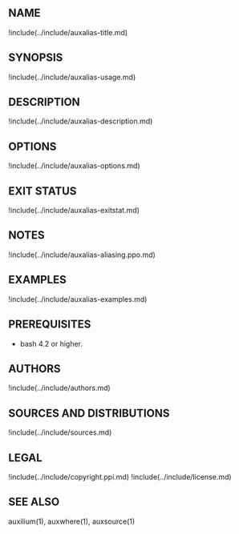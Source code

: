 ## NAME

!include(../include/auxalias-title.md)

## SYNOPSIS

!include(../include/auxalias-usage.md)

## DESCRIPTION

!include(../include/auxalias-description.md)

## OPTIONS

!include(../include/auxalias-options.md)

## EXIT STATUS

!include(../include/auxalias-exitstat.md)

## NOTES

!include(../include/auxalias-aliasing.ppo.md)

## EXAMPLES

!include(../include/auxalias-examples.md)

## PREREQUISITES

* bash 4.2 or higher.

## AUTHORS

!include(../include/authors.md)

## SOURCES AND DISTRIBUTIONS

!include(../include/sources.md)

## LEGAL

!include(../include/copyright.ppi.md)
!include(../include/license.md)

## SEE ALSO

auxilium(1), auxwhere(1), auxsource(1)
